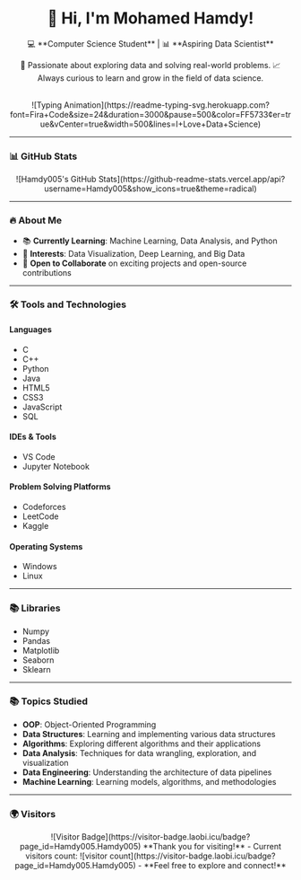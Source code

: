 <div align="center">
  <h1>👋 Hi, I'm Mohamed Hamdy!</h1>
  <p>💻 **Computer Science Student** | 📊 **Aspiring Data Scientist**</p>
  <p>🌟 Passionate about exploring data and solving real-world problems.  
     📈 Always curious to learn and grow in the field of data science.</p>
  <br>
  ![Typing Animation](https://readme-typing-svg.herokuapp.com?font=Fira+Code&size=24&duration=3000&pause=500&color=FF5733&center=true&vCenter=true&width=500&lines=I+Love+Data+Science)
</div>

---

### 📊 GitHub Stats  
<div align="center">
  ![Hamdy005's GitHub Stats](https://github-readme-stats.vercel.app/api?username=Hamdy005&show_icons=true&theme=radical)  
</div>

---

### 🔥 About Me  
- 📚 **Currently Learning**: Machine Learning, Data Analysis, and Python  
- 🚀 **Interests**: Data Visualization, Deep Learning, and Big Data  
- 🌱 **Open to Collaborate** on exciting projects and open-source contributions  

---

### 🛠 Tools and Technologies  

#### **Languages**  
- C  
- C++  
- Python  
- Java  
- HTML5  
- CSS3  
- JavaScript  
- SQL

#### **IDEs & Tools**  
- VS Code  
- Jupyter Notebook  

#### **Problem Solving Platforms**  
- Codeforces  
- LeetCode  
- Kaggle  

#### **Operating Systems**  
- Windows  
- Linux  

---

### 📚 Libraries  
- Numpy  
- Pandas  
- Matplotlib  
- Seaborn  
- Sklearn  

---

### 📚 Topics Studied  
- **OOP**: Object-Oriented Programming  
- **Data Structures**: Learning and implementing various data structures  
- **Algorithms**: Exploring different algorithms and their applications  
- **Data Analysis**: Techniques for data wrangling, exploration, and visualization  
- **Data Engineering**: Understanding the architecture of data pipelines  
- **Machine Learning**: Learning models, algorithms, and methodologies  

---

### 🌍 Visitors  
<div align="center">
  ![Visitor Badge](https://visitor-badge.laobi.icu/badge?page_id=Hamdy005.Hamdy005)  
  **Thank you for visiting!**  
  - Current visitors count: ![visitor count](https://visitor-badge.laobi.icu/badge?page_id=Hamdy005.Hamdy005)  
  - **Feel free to explore and connect!**
</div>
